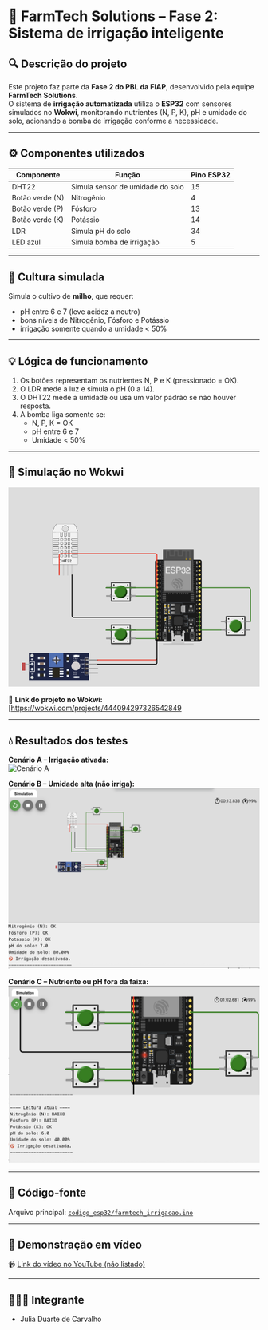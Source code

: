 # 🌾 FarmTech Solutions – Fase 2: Sistema de irrigação inteligente

## 🔍 Descrição do projeto
Este projeto faz parte da **Fase 2 do PBL da FIAP**, desenvolvido pela equipe **FarmTech Solutions**.  
O sistema de **irrigação automatizada** utiliza o **ESP32** com sensores simulados no **Wokwi**, monitorando nutrientes (N, P, K), pH e umidade do solo, acionando a bomba de irrigação conforme a necessidade.

---

## ⚙️ Componentes utilizados
| Componente | Função | Pino ESP32 |
|-------------|--------|------------|
| DHT22 | Simula sensor de umidade do solo | 15 |
| Botão verde (N) | Nitrogênio | 4 |
| Botão verde (P) | Fósforo | 13 |
| Botão verde (K) | Potássio | 14 |
| LDR | Simula pH do solo | 34 |
| LED azul | Simula bomba de irrigação | 5 |

---

## 🌿 Cultura simulada
Simula o cultivo de **milho**, que requer:
- pH entre 6 e 7 (leve acidez a neutro)  
- bons níveis de Nitrogênio, Fósforo e Potássio  
- irrigação somente quando a umidade < 50%

---

## 💡 Lógica de funcionamento
1. Os botões representam os nutrientes N, P e K (pressionado = OK).  
2. O LDR mede a luz e simula o pH (0 a 14).  
3. O DHT22 mede a umidade ou usa um valor padrão se não houver resposta.  
4. A bomba liga somente se:  
   - N, P, K = OK  
   - pH entre 6 e 7  
   - Umidade < 50%

---

## 🧰 Simulação no Wokwi
![Circuito no Wokwi](circuito/Circuito.png)

🔗 **Link do projeto no Wokwi:**  
[https://wokwi.com/projects/444094297326542849

---

## 💧 Resultados dos testes

**Cenário A – Irrigação ativada:**  
![Cenário A](circuito/Cena1rioA.png)

**Cenário B – Umidade alta (não irriga):**  
![Cenário B](circuito/CenarioB.png)

**Cenário C – Nutriente ou pH fora da faixa:**  
![Cenário C](circuito/CenarioC.png)

---

## 🧠 Código-fonte
Arquivo principal: [`codigo_esp32/farmtech_irrigacao.ino`](codigo_esp32/farmtech_irrigacao.ino)

---

## 🎥 Demonstração em vídeo
📹 [Link do vídeo no YouTube (não listado)](https://youtube.com)

---

## 👩🏻‍💻 Integrante
- Julia Duarte de Carvalho
